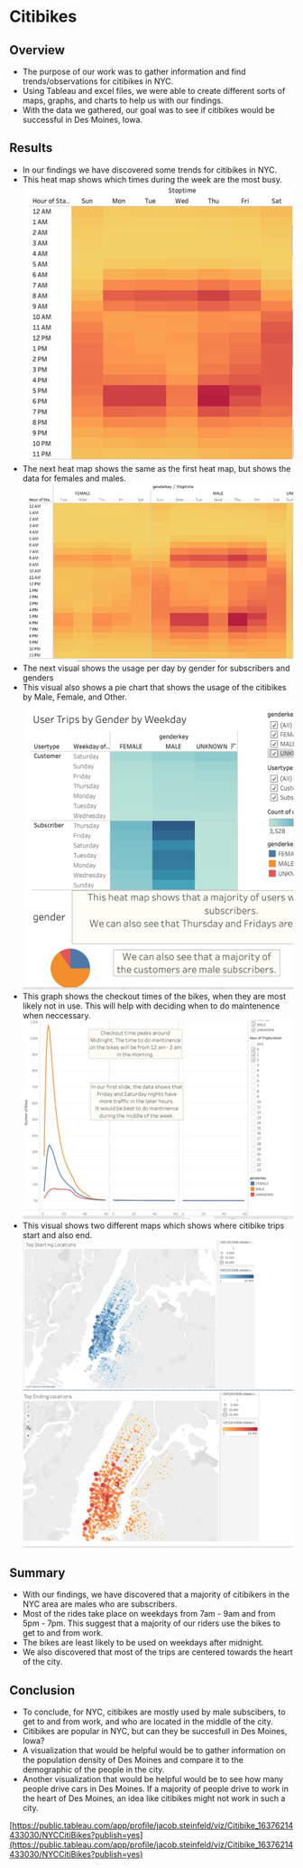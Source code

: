 # Citibikes

## Overview
* The purpose of our work was to gather information and find trends/observations for citibikes in NYC. 
* Using Tableau and excel files, we were able to create different sorts of maps, graphs, and charts to help us with our findings. 
* With the data we gathered, our goal was to see if citibikes would be successful in Des Moines, Iowa.

## Results
* In our findings we have discovered some trends for citibikes in NYC.
* This heat map shows which times during the week are the most busy. 
![nyc1](pics/nyc1.png)
* The next heat map shows the same as the first heat map, but shows the data for females and males.
![nyc2](pics/nyc2.png)
* The next visual shows the usage per day by gender for subscribers and genders
* This visual also shows a pie chart that shows the usage of the citibikes by Male, Female, and Other.
![nyc3](pics/nyc3.png)
* This graph shows the checkout times of the bikes, when they are most likely not in use. This will help with deciding when to do maintenence when neccessary.
![nyc4](pics/nyc4.png)
* This visual shows two different maps which shows where citibike trips start and also end.
![nyc5](pics/nyc5.png)

## Summary
* With our findings, we have discovered that a majority of citibikers in the NYC area are males who are subscribers.
* Most of the rides take place on weekdays from 7am - 9am and from 5pm - 7pm. This suggest that a majority of our riders use the bikes to get to and from work.
* The bikes are least likely to be used on weekdays after midnight. 
* We also discovered that most of the trips are centered towards the heart of the city. 

## Conclusion
* To conclude, for NYC, citibikes are mostly used by male subscibers, to get to and from work, and who are located in the middle of the city. 
* Citibikes are popular in NYC, but can they be succesfull in Des Moines, Iowa? 
* A visualization that would be helpful would be to gather information on the population density of Des Moines and compare it to the demographic of the people in the city. 
* Another visualization that would be helpful would be to see how many people drive cars in Des Moines. If a majority of people drive to work in the heart of Des Moines, an idea like citibikes might not work in such a city.

[https://public.tableau.com/app/profile/jacob.steinfeld/viz/Citibike_16376214433030/NYCCitiBikes?publish=yes](https://public.tableau.com/app/profile/jacob.steinfeld/viz/Citibike_16376214433030/NYCCitiBikes?publish=yes)


